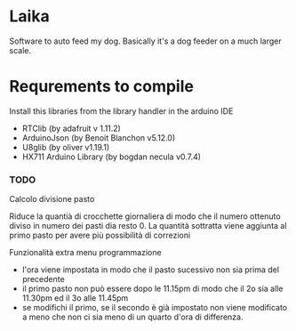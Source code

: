# Laika

Software to auto feed my dog.
Basically it's a dog feeder on a much larger scale.

# Requrements to compile

Install this libraries from the library handler in the arduino IDE

- RTClib (by adafruit v 1.11.2)
- ArduinoJson (by Benoit Blanchon v5.12.0)
- U8glib (by oliver v1.19.1)
- HX711 Arduino Library (by bogdan necula v0.7.4)

### TODO

Calcolo divisione pasto

Riduce la quantià di crocchette giornaliera di modo che il numero ottenuto diviso in numero dei pasti dia resto 0.
La quantità sottratta viene aggiunta al primo pasto per avere più possibilità di correzioni

Funzionalità extra menu programmazione

- l'ora viene impostata in modo che il pasto sucessivo non sia prima del precedente
- il primo pasto non può essere dopo le 11.15pm di modo che il 2o sia alle 11.30pm ed il 3o alle 11.45pm
- se modifichi il primo, se il secondo è già impostato non viene modificato a meno che non ci sia meno di un quarto d'ora di differenza.
